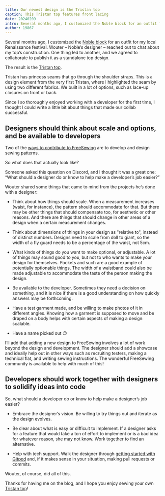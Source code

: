 ```yaml
---
title: Our newest design is the Tristan top
caption: This Tristan top features front lacing
date: 20240209
intro: Several months ago, I customized the Noble block for an outfit for my local Renaissance festival. Wouter – Noble’s designer – reached out to chat about my top’s construction. One thing led to another, and we agreed to collaborate to publish it as a standalone top design.
author: 19867
---
```


Several months ago, I customized the [Noble block](https://freesewing.org/designs/noble) for an outfit for my local Renaissance festival. Wouter – Noble’s designer – reached out to chat about my top’s construction. One thing led to another, and we agreed to collaborate to publish it as a standalone top design.

The result is the [Tristan top](https://freesewing.org/docs/designs/tristan).

Tristan has princess seams that go through the shoulder straps. This is a design element from the very first Tristan, where I highlighted the seam by using two different fabrics. We built in a lot of options, such as lace-up closures on front or back.

Since I so thoroughly enjoyed working with a developer for the first time, I thought I could write a little bit about things that made our collab successful.

## Designers should think about scale and options, and be available to developers

Two of the [ways to contribute to FreeSewing](https://freesewing.dev/howtos/ways-to-contribute) are to develop and design sewing patterns.

So what does that actually look like?

Someone asked this question on Discord, and I thought it was a great one: “What should a designer do or know to help make a developer’s job easier?”

Wouter shared some things that came to mind from the projects he’s done with a designer:

- Think about how things should scale. When a measurement increases (waist, for instance), the pattern should accommodate for that. But there may be other things that should compensate too, for aesthetic or other reasons. And there are things that should change in other areas of a design when a certain measurement changes.

- Think about dimensions of things in your design as "relative to", instead of distinct numbers. Designs need to scale from doll to giant, so the width of a fly guard needs to be a percentage of the waist, not 5cm.

- What kinds of things do you want to make optional, or adjustable. A lot of things may sound good to you, but not to who wants to make your design for themselves. Pockets and such are a good example of potentially optionable things. The width of a waistband could also be made adjustable to accommodate the taste of the person making the design.

- Be available to the developer. Sometimes they need a decision on something, and it is nice if there is a good understanding on how quickly answers may be forthcoming.

- Have a test garment made, and be willing to make photos of it in different angles. Knowing how a garment is supposed to move and be draped on a body helps with certain aspects of making a design scalable.

- Have a name picked out :wink:

I’ll add that adding a new design to FreeSewing involves a lot of work beyond the design and development. The designer should add a showcase and ideally help out in other ways such as recruiting testers, making a technical flat, and writing sewing instructions. The wonderful FreeSewing community is available to help with much of this!

## Developers should work together with designers to solidify ideas into code

So, what should a developer do or know to help make a designer’s job easier?

- Embrace the designer’s vision. Be willing to try things out and iterate as the design evolves.

- Be clear about what is easy or difficult to implement. If a designer asks for a feature that would take a ton of effort to implement or is a bad idea for whatever reason, she may not know. Work together to find an alternative.

- Help with tech support. Walk the designer through [getting started with Gitpod](https://freesewing.dev/tutorials/getting-started-gitpod) and, if it makes sense in your situation, making pull requests or commits.

Wouter, of course, did all of this.

Thanks for having me on the blog, and I hope you enjoy sewing your own [Tristan top](https://freesewing.org/docs/designs/tristan)!
